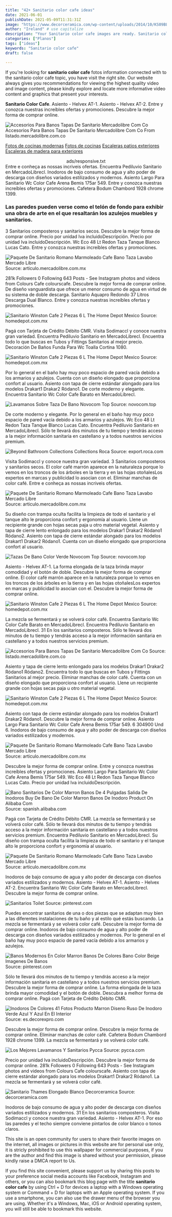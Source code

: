 ```yaml
---
title: "42+ Sanitario color cafe ideas"
date: 2021-06-01
publishDate: 2021-05-09T11:31:31Z
image: "https://www.decorceramica.com/wp-content/uploads/2014/10/KS09BL002.jpg"
author: "Ireland" # use capitalize
description: "Your Sanitario color cafe images are ready. Sanitario color cafe are a topic that is being searched for and liked by netizens now. You can Find and Download the Sanitario color cafe files here. Download all royalty-free photos."
categories: ["Planos"]
tags: ["ideas"]
keywords: "Sanitario color cafe"
draft: false

---
```


If you're looking for **sanitario color cafe** fotos information connected with to the sanitario color cafe topic, you have visit the right  site.  Our website always  gives you  recommendations  for viewing  the highest  quality video and image  content, please kindly explore and locate more informative video content and graphics  that present your interests.

**Sanitario Color Cafe**. Asiento - Helvex AT-1. Asiento - Helvex AT-2. Entre y conozca nuestras increíbles ofertas y promociones. Descubre la mejor forma de comprar online.

![Accesorios Para Banos Tapas De Sanitario Mercadolibre Com Co](https://http2.mlstatic.com/D_NQ_NP_711381-MCO28777598980_112018-V.jpg "Accesorios Para Banos Tapas De Sanitario Mercadolibre Com Co")
Accesorios Para Banos Tapas De Sanitario Mercadolibre Com Co From listado.mercadolibre.com.co

[Fotos de cocinas modernas](/fotos-de-cocinas-modernas/)
[Fotos de cocinas](/fotos-de-cocinas/)
[Escaleras patios exteriores](/escaleras-patios-exteriores/)
[Escaleras de madera para exteriores](/escaleras-de-madera-para-exteriores/)
<div class="d-block p-4">
<center><noscript><span>ads/responsive.txt</span></noscript></center>
</div>
Entre e conheça as nossas incriveis ofertas. Encuentra Pediluvio Sanitario en MercadoLibrecl. Inodoros de bajo consumo de agua y alto poder de descarga con diseños variados estilizados y modernos. Asiento Largo Para Sanitario Wc Color Cafe Arena Bemis 175ar 549. Entre y conozca nuestras increíbles ofertas y promociones. Cafetera Bodum Chambord 1928 chrome 1399.

### Las paredes pueden verse como el telón de fondo para exhibir una obra de arte en el que resaltarán los azulejos muebles y sanitarios.

3 Sanitarios composteros y sanitarios secos. Descubre la mejor forma de comprar online. Precio por unidad Iva incluidoDescripción. Precio por unidad Iva incluidoDescripción. Wc Eco 48 Lt Redon Taza Tanque Blanco Lucas Cato. Entre y conozca nuestras increíbles ofertas y promociones.


![Paquete De Sanitario Romano Marmoleado Cafe Bano Taza Lavabo Mercado Libre](https://http2.mlstatic.com/D_NQ_NP_758534-MLM43433230923_092020-O.jpg "Paquete De Sanitario Romano Marmoleado Cafe Bano Taza Lavabo Mercado Libre")
Source: articulo.mercadolibre.com.mx

281k Followers 0 Following 643 Posts - See Instagram photos and videos from Colours Cafe colourscafe. Descubre la mejor forma de comprar online. De diseño vanguardista que ofrece un menor consumo de agua en virtud de su sistema de doble descarga. Sanitario Aquapro Redondo 37 Litros Descarga Dual Blanco. Entre y conozca nuestras increíbles ofertas y promociones.

![Sanitario Winston Cafe 2 Piezas 6 L The Home Depot Mexico](https://cdn.homedepot.com.mx/productos/104801/104801-a4.jpg "Sanitario Winston Cafe 2 Piezas 6 L The Home Depot Mexico")
Source: homedepot.com.mx

Pagá con Tarjeta de Crédito Débito CMR. Visita Sodimaccl y conoce nuestra gran variedad. Encuentra Pediluvio Sanitario en MercadoLibrecl. Encuentra todo lo que buscas en Tubos y Fittings Sanitarios al mejor precio. Decoración De Baños Funda Para Wc Toalla Cortina 1080.

![Sanitario Winston Cafe 2 Piezas 6 L The Home Depot Mexico](https://cdn.homedepot.com.mx/productos/104801/104801-z.jpg "Sanitario Winston Cafe 2 Piezas 6 L The Home Depot Mexico")
Source: homedepot.com.mx

Por lo general en el baño hay muy poco espacio de pared vacía debido a los armarios y azulejos. Cuenta con un diseño elongado que proporciona confort al usuario. Asiento con tapa de cierre estándar alongado para los modelos Drakart1 Drakar2 Ródano1. De corte moderno y elegante. Encuentra Sanitario Wc Color Cafe Barato en MercadoLibrecl.

![Lavamanos Sobre Taza De Bano Novocom Top](https://i2.wp.com/http2.mlstatic.com/paquete-de-sanitario-romano-marmoleado-cafe-bano-taza-lavabo-D_NQ_NP_624864-MLM28987772385_122018-F.jpg "Lavamanos Sobre Taza De Bano Novocom Top")
Source: novocom.top

De corte moderno y elegante. Por lo general en el baño hay muy poco espacio de pared vacía debido a los armarios y azulejos. Wc Eco 48 Lt Redon Taza Tanque Blanco Lucas Cato. Encuentra Pediluvio Sanitario en MercadoLibrecl. Sólo te llevará dos minutos de tu tiempo y tendrás acceso a la mejor información sanitaria en castellano y a todos nuestros servicios premium.

![Beyond Bathroom Collections Collections Roca](http://www.export.roca.com/RocaResourceServlet/resources/getTransformation?idObject=%7BA7D90C41-7AA9-4F76-8E2F-49A01D592A18%7D&amp;trName=TF_Web_Big "Beyond Bathroom Collections Collections Roca")
Source: export.roca.com

Visita Sodimaccl y conoce nuestra gran variedad. 3 Sanitarios composteros y sanitarios secos. El color café marrón aparece en la naturaleza porque lo vemos en los troncos de los árboles en la tierra y en las hojas otoñalesLos expertos en marcas y publicidad lo asocian con el. Eliminar manchas de color café. Entre e conheça as nossas incriveis ofertas.

![Paquete De Sanitario Romano Marmoleado Cafe Bano Taza Lavabo Mercado Libre](https://http2.mlstatic.com/D_NQ_NP_609380-MLM43433224998_092020-O.jpg "Paquete De Sanitario Romano Marmoleado Cafe Bano Taza Lavabo Mercado Libre")
Source: articulo.mercadolibre.com.mx

Su diseño con trampa oculta facilita la limpieza de todo el sanitario y el tanque alto le proporciona confort y ergonomía al usuario. Llene un recipiente grande con hojas secas paja u otro material vegetal. Asiento y tapa de cierre lento enlongado para los modelos Drakar1 Drakar2 Ródano1 Ródano2. Asiento con tapa de cierre estándar alongado para los modelos Drakart1 Drakar2 Ródano1. Cuenta con un diseño elongado que proporciona confort al usuario.

![Tazas De Bano Color Verde Novocom Top](https://i2.wp.com/http2.mlstatic.com/paquete-de-sanitario-romano-marmoleado-cafe-bano-taza-lavabo-D_NQ_NP_847751-MLM28987782788_122018-F.jpg "Tazas De Bano Color Verde Novocom Top")
Source: novocom.top

Asiento - Helvex AT-1. La forma elongada de la taza brinda mayor comodidad y el botón de doble. Descubre la mejor forma de comprar online. El color café marrón aparece en la naturaleza porque lo vemos en los troncos de los árboles en la tierra y en las hojas otoñalesLos expertos en marcas y publicidad lo asocian con el. Descubre la mejor forma de comprar online.

![Sanitario Winston Cafe 2 Piezas 6 L The Home Depot Mexico](https://cdn.homedepot.com.mx/productos/104801/104801-d.jpg "Sanitario Winston Cafe 2 Piezas 6 L The Home Depot Mexico")
Source: homedepot.com.mx

La mezcla se fermentará y se volverá color café. Encuentra Sanitario Wc Color Cafe Barato en MercadoLibrecl. Encuentra Pediluvio Sanitario en MercadoLibrecl. 31 En los sanitarios composteros. Sólo te llevará dos minutos de tu tiempo y tendrás acceso a la mejor información sanitaria en castellano y a todos nuestros servicios premium.

![Accesorios Para Banos Tapas De Sanitario Mercadolibre Com Co](https://http2.mlstatic.com/D_NQ_NP_711381-MCO28777598980_112018-V.jpg "Accesorios Para Banos Tapas De Sanitario Mercadolibre Com Co")
Source: listado.mercadolibre.com.co

Asiento y tapa de cierre lento enlongado para los modelos Drakar1 Drakar2 Ródano1 Ródano2. Encuentra todo lo que buscas en Tubos y Fittings Sanitarios al mejor precio. Eliminar manchas de color café. Cuenta con un diseño elongado que proporciona confort al usuario. Llene un recipiente grande con hojas secas paja u otro material vegetal.

![Sanitario Winston Cafe 2 Piezas 6 L The Home Depot Mexico](https://cdn.homedepot.com.mx/productos/104801/104801-a3.jpg?pgw=1 "Sanitario Winston Cafe 2 Piezas 6 L The Home Depot Mexico")
Source: homedepot.com.mx

Asiento con tapa de cierre estándar alongado para los modelos Drakart1 Drakar2 Ródano1. Descubre la mejor forma de comprar online. Asiento Largo Para Sanitario Wc Color Cafe Arena Bemis 175ar 549. 6 304900 Und 6. Inodoros de bajo consumo de agua y alto poder de descarga con diseños variados estilizados y modernos.

![Paquete De Sanitario Romano Marmoleado Cafe Bano Taza Lavabo Mercado Libre](https://http2.mlstatic.com/D_NQ_NP_920927-MLM43433269272_092020-O.jpg "Paquete De Sanitario Romano Marmoleado Cafe Bano Taza Lavabo Mercado Libre")
Source: articulo.mercadolibre.com.mx

Descubre la mejor forma de comprar online. Entre y conozca nuestras increíbles ofertas y promociones. Asiento Largo Para Sanitario Wc Color Cafe Arena Bemis 175ar 549. Wc Eco 48 Lt Redon Taza Tanque Blanco Lucas Cato. Precio por unidad Iva incluidoDescripción.

![Bano Sanitarios De Color Marron Banos De 4 Pulgadas Salida De Inodoros Buy De Bano De Color Marron Banos De Inodoro Product On Alibaba Com](https://sc02.alicdn.com/kf/HTB1LB3aOFXXXXa6XFXXq6xXFXXXH/43137/HTB1LB3aOFXXXXa6XFXXq6xXFXXXH.jpg_.webp "Bano Sanitarios De Color Marron Banos De 4 Pulgadas Salida De Inodoros Buy De Bano De Color Marron Banos De Inodoro Product On Alibaba Com")
Source: spanish.alibaba.com

Pagá con Tarjeta de Crédito Débito CMR. La mezcla se fermentará y se volverá color café. Sólo te llevará dos minutos de tu tiempo y tendrás acceso a la mejor información sanitaria en castellano y a todos nuestros servicios premium. Encuentra Pediluvio Sanitario en MercadoLibrecl. Su diseño con trampa oculta facilita la limpieza de todo el sanitario y el tanque alto le proporciona confort y ergonomía al usuario.

![Paquete De Sanitario Romano Marmoleado Cafe Bano Taza Lavabo Mercado Libre](https://http2.mlstatic.com/D_NQ_NP_985107-MLM43433230921_092020-O.jpg "Paquete De Sanitario Romano Marmoleado Cafe Bano Taza Lavabo Mercado Libre")
Source: articulo.mercadolibre.com.mx

Inodoros de bajo consumo de agua y alto poder de descarga con diseños variados estilizados y modernos. Asiento - Helvex AT-1. Asiento - Helvex AT-2. Encuentra Sanitario Wc Color Cafe Barato en MercadoLibrecl. Descubre la mejor forma de comprar online.

![Sanitarios Toilet](https://i.pinimg.com/originals/dc/6a/92/dc6a928a09a17d3b9a04fe72a6aea862.jpg "Sanitarios Toilet")
Source: pinterest.com

Puedes encontrar sanitarios de una o dos piezas que se adaptan muy bien a las diferentes instalaciones de tu baño y al estilo qué estás buscando. La mezcla se fermentará y se volverá color café. Descubre la mejor forma de comprar online. Inodoros de bajo consumo de agua y alto poder de descarga con diseños variados estilizados y modernos. Por lo general en el baño hay muy poco espacio de pared vacía debido a los armarios y azulejos.

![Banos Modernos En Color Marron Banos De Colores Bano Color Beige Imagenes De Banos](https://i.pinimg.com/originals/8b/00/c4/8b00c4f54ecc270430d840e57518a942.jpg "Banos Modernos En Color Marron Banos De Colores Bano Color Beige Imagenes De Banos")
Source: pinterest.com

Sólo te llevará dos minutos de tu tiempo y tendrás acceso a la mejor información sanitaria en castellano y a todos nuestros servicios premium. Descubre la mejor forma de comprar online. La forma elongada de la taza brinda mayor comodidad y el botón de doble. Descubra a melhor forma de comprar online. Pagá con Tarjeta de Crédito Débito CMR.

![Inodoros De Colores 41 Fotos Producto Marron Diseno Ruso De Inodoro Verde Azul Y Azul En El Interior](https://decorexpro.com/images/article/orig/2018/03/cvetnye-unitazy-osobennosti-vybora-26.jpg "Inodoros De Colores 41 Fotos Producto Marron Diseno Ruso De Inodoro Verde Azul Y Azul En El Interior")
Source: es.decorexpro.com

Descubre la mejor forma de comprar online. Descubre la mejor forma de comprar online. Eliminar manchas de color café. Cafetera Bodum Chambord 1928 chrome 1399. La mezcla se fermentará y se volverá color café.

![Los Mejores Lavamanos Y Sanitarios Pycca](https://pycca.vteximg.com.br/arquivos/ids/184612-250-250/Inodoro-O05445.png?v=637148950080500000 "Los Mejores Lavamanos Y Sanitarios Pycca")
Source: pycca.com

Precio por unidad Iva incluidoDescripción. Descubre la mejor forma de comprar online. 281k Followers 0 Following 643 Posts - See Instagram photos and videos from Colours Cafe colourscafe. Asiento con tapa de cierre estándar alongado para los modelos Drakart1 Drakar2 Ródano1. La mezcla se fermentará y se volverá color café.

![Sanitario Thames Elongado Blanco Decorceramica](https://www.decorceramica.com/wp-content/uploads/2014/10/KS09BL002.jpg "Sanitario Thames Elongado Blanco Decorceramica")
Source: decorceramica.com

Inodoros de bajo consumo de agua y alto poder de descarga con diseños variados estilizados y modernos. 31 En los sanitarios composteros. Visita Sodimaccl y conoce nuestra gran variedad. Asiento - Helvex AT-1. Por eso las paredes y el techo siempre conviene pintarlos de color blanco o tonos claros.

This site is an open community for users to share their favorite images on the internet, all images or pictures in this website are for personal use only, it is stricly prohibited to use this wallpaper for commercial purposes, if you are the author and find this image is shared without your permission, please kindly raise a DMCA report to Us.

If you find this site convenient, please support us by sharing this posts to your preference social media accounts like Facebook, Instagram and others, or you can also bookmark this blog page with the title **sanitario color cafe** by using Ctrl + D for devices a laptop with a Windows operating system or Command + D for laptops with an Apple operating system. If you use a smartphone, you can also use the drawer menu of the browser you are using. Whether it's a Windows, Mac, iOS or Android operating system, you will still be able to bookmark this website.
